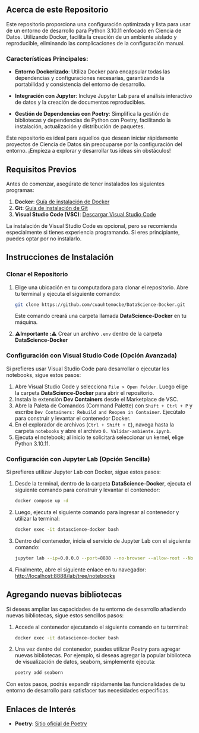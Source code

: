 ## Acerca de este Repositorio

Este repositorio proporciona una configuración optimizada y lista para usar de un entorno de desarrollo para Python 3.10.11 enfocado en Ciencia de Datos. Utilizando Docker, facilita la creación de un ambiente aislado y reproducible, eliminando las complicaciones de la configuración manual.

### Características Principales:

- **Entorno Dockerizado**: Utiliza Docker para encapsular todas las dependencias y configuraciones necesarias, garantizando la portabilidad y consistencia del entorno de desarrollo.
  
- **Integración con Jupyter**: Incluye Jupyter Lab para el análisis interactivo de datos y la creación de documentos reproducibles. 

- **Gestión de Dependencias con Poetry**: Simplifica la gestión de bibliotecas y dependencias de Python con Poetry, facilitando la instalación, actualización y distribución de paquetes.

Este repositorio es ideal para aquellos que desean iniciar rápidamente proyectos de Ciencia de Datos sin preocuparse por la configuración del entorno. ¡Empieza a explorar y desarrollar tus ideas sin obstáculos!


## Requisitos Previos

Antes de comenzar, asegúrate de tener instalados los siguientes programas:

1. **Docker**: [Guía de instalación de Docker](https://docs.docker.com/engine/install/)
2. **Git**: [Guía de instalación de Git](https://git-scm.com/book/en/v2/Getting-Started-Installing-Git)
3. **Visual Studio Code (VSC)**: [Descargar Visual Studio Code](https://code.visualstudio.com/download)

La instalación de Visual Studio Code es opcional, pero se recomienda especialmente si tienes experiencia programando. Si eres principiante, puedes optar por no instalarlo.

## Instrucciones de Instalación

### Clonar el Repositorio

1. Elige una ubicación en tu computadora para clonar el repositorio. Abre tu terminal y ejecuta el siguiente comando:

    ```bash
    git clone https://github.com/cuauhtemocbe/DataScience-Docker.git
    ```

    Este comando creará una carpeta llamada **DataScience-Docker** en tu máquina.

2. ⚠️**Importante :⚠️** Crear un archivo `.env` dentro de la carpeta **DataScience-Docker**

### Configuración con Visual Studio Code (Opción Avanzada)

Si prefieres usar Visual Studio Code para desarrollar o ejecutar los notebooks, sigue estos pasos:

1. Abre Visual Studio Code y selecciona `File > Open Folder`. Luego elige la carpeta **DataScience-Docker** para abrir el repositorio.
2. Instala la extensión **Dev Containers** desde el Marketplace de VSC.
3. Abre la Paleta de Comandos (Command Palette) con `Shift + Ctrl + P` y escribe `Dev Containers: Rebuild and Reopen in Container`. Ejecútalo para construir y levantar el contenedor Docker.
4. En el explorador de archivos (`Ctrl + Shift + E`), navega hasta la carpeta `notebooks` y abre el archivo `0. Validar-ambiente.ipynb`.
5. Ejecuta el notebook; al inicio te solicitará seleccionar un kernel, elige Python 3.10.11.

### Configuración con Jupyter Lab (Opción Sencilla)

Si prefieres utilizar Jupyter Lab con Docker, sigue estos pasos:

1. Desde la terminal, dentro de la carpeta **DataScience-Docker**, ejecuta el siguiente comando para construir y levantar el contenedor:

    ```bash
    docker compose up -d
    ```

2. Luego, ejecuta el siguiente comando para ingresar al contenedor y utilizar la terminal:

    ```bash
    docker exec -it datascience-docker bash
    ```

3. Dentro del contenedor, inicia el servicio de Jupyter Lab con el siguiente comando:

    ```bash
    jupyter lab --ip=0.0.0.0 --port=8888 --no-browser --allow-root --NotebookApp.token=''
    ```

4. Finalmente, abre el siguiente enlace en tu navegador: [http://localhost:8888/lab/tree/notebooks](http://localhost:8888/lab/tree/notebooks)

## Agregando nuevas bibliotecas

Si deseas ampliar las capacidades de tu entorno de desarrollo añadiendo nuevas bibliotecas, sigue estos sencillos pasos:

1. Accede al contenedor ejecutando el siguiente comando en tu terminal:

    ```bash
    docker exec -it datascience-docker bash
    ```

2. Una vez dentro del contenedor, puedes utilizar Poetry para agregar nuevas bibliotecas. Por ejemplo, si deseas agregar la popular biblioteca de visualización de datos, seaborn, simplemente ejecuta:

    ```bash
    poetry add seaborn
    ```

Con estos pasos, podrás expandir rápidamente las funcionalidades de tu entorno de desarrollo para satisfacer tus necesidades específicas.

## Enlaces de Interés

- **Poetry**: [Sitio oficial de Poetry](https://python-poetry.org/)
